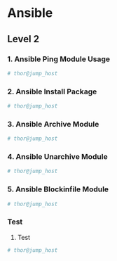 # Ansible

## Level 2

### 1. Ansible Ping Module Usage

```bash
# thor@jump_host

```



### 2. Ansible Install Package

```bash
# thor@jump_host

```



### 3. Ansible Archive Module

```bash
# thor@jump_host

```



### 4. Ansible Unarchive Module

```bash
# thor@jump_host

```



### 5. Ansible Blockinfile Module

```bash
# thor@jump_host

```



### Test

1. Test

```bash
# thor@jump_host

```